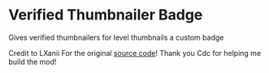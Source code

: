 # Verified Thumbnailer Badge

Gives verified thumbnailers for level thumbnails a custom badge

Credit to LXanii For the original [source code](https://github.com/LXanii/GD-YouTubers)!
Thank you Cdc for helping me build the mod!
